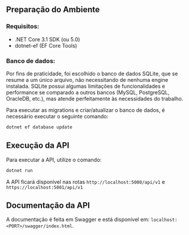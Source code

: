 ## Preparação do Ambiente

### Requisitos:
- .NET Core 3.1 SDK (ou 5.0)
- dotnet-ef (EF Core Tools)

### Banco de dados:
Por fins de praticidade, foi escolhido o banco de dados SQLite, que se resume a um único arquivo, não necessitando de nenhuma engine instalada. SQLite possui algumas limitações de funcionalidades e performance se comparado a outros bancos (MySQL, PostgreSQL, OracleDB, etc.), mas atende perfeitamente às necessidades do trabalho.

Para executar as migrations e criar/atualizar o banco de dados, é necessário executar o seguinte comando:
```bash
dotnet ef database update
```

## Execução da API
Para executar a API, utilize o comando:
```bash
dotnet run
```
A API ficará disponível nas rotas
`http://localhost:5000/api/v1` e `https://localhost:5001/api/v1`

## Documentação da API
A documentação é feita em Swagger e está disponível em: `localhost:<PORT>/swagger/index.html`.